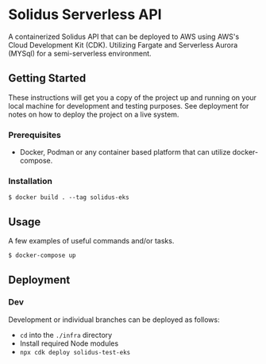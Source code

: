 # Solidus Serverless API

A containerized Solidus API that can be deployed to AWS using AWS's Cloud Development Kit (CDK).
Utilizing Fargate and Serverless Aurora (MYSql) for a semi-serverless environment.

## Getting Started

These instructions will get you a copy of the project up and running on your local machine for development and testing purposes.
See deployment for notes on how to deploy the project on a live system.

### Prerequisites

* Docker, Podman or any container based platform that can utilize docker-compose.

### Installation

```
$ docker build . --tag solidus-eks
```

## Usage

A few examples of useful commands and/or tasks.

```
$ docker-compose up
```

## Deployment

### Dev

Development or individual branches can be deployed as follows:

* `cd` into the `./infra` directory
* Install required Node modules
* `npx cdk deploy solidus-test-eks`
